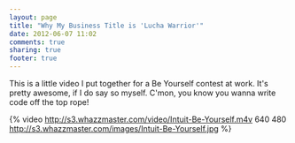```yaml
---
layout: page
title: "Why My Business Title is 'Lucha Warrior'"
date: 2012-06-07 11:02
comments: true
sharing: true
footer: true
---
```


This is a little video I put together for a Be Yourself contest at work.  It's pretty awesome, if I do say so myself.  C'mon, you know you wanna write code off the top rope!

{% video http://s3.whazzmaster.com/video/Intuit-Be-Yourself.m4v 640 480 http://s3.whazzmaster.com/images/Intuit-Be-Yourself.jpg %}
